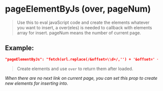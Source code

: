 # pageElementByJs (over, pageNum)
>Use this to eval javaScript code and create the elements whatever you want to insert, a over(eles) is needed to callback with elements array for insert. pageNum means the number of current page.

Example:
--
```JSON
"pageElementByJs": "fetch(url.replace(/&offset=\\d+/,'') + '&offset=' + (pageNum + 1), {headers:{'X-Requested-With': 'XMLHttpRequest'}}).then(res => res.json()).then(res => {over(eles)})"
```
>Create elements and use `over` to return them after loaded.

*When there are no next link on current page, you can set this prop to create new elements for inserting into.*